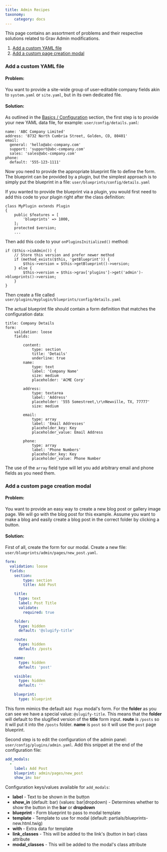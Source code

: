 ```yaml
---
title: Admin Recipes
taxonomy:
    category: docs
---
```


This page contains an assortment of problems and their respective solutions related to Grav Admin modifications.

1. [Add a custom YAML file](#add-a-custom-yaml-file)
2. [Add a custom page creation modal](#add-a-custom-page-creation-modal)


### Add a custom YAML file

#### Problem:

You want to provide a site-wide group of user-editable company fields akin to `system.yaml` or `site.yaml`, but in its own dedicated file.

#### Solution:

As outlined in the [Basics / Configuration](/basics/grav-configuration#other-configuration-settings-and-files) section, the first step is to provide your new YAML data file, for example: `user/config/details.yaml`:

```
name: 'ABC Company Limited'
address: '8732 North Cumbria Street, Golden, CO, 80401'
email:
  general: 'hello@abc-company.com'
  support: 'support@abc-company.com'
  sales: 'sales@abc-company.com'
phone:
  default: '555-123-1111'
```

Now you need to provide the appropriate blueprint file to define the form.  The blueprint can be provided by a plugin, but the simplest approach is to simply put the blueprint in a file: `user/blueprints/config/details.yaml`

If you wanted to provide the blueprint via a plugin, you would first need to add this code to your plugin right after the class definition:

```
class MyPlugin extends Plugin
{
    public $features = [
        'blueprints' => 1000,
    ];
    protected $version;
    ...
```

Then add this code to your `onPluginsInitialized()` method:

```
if ($this->isAdmin()) {
    // Store this version and prefer newer method
    if (method_exists($this, 'getBlueprint')) {
        $this->version = $this->getBlueprint()->version;
    } else {
        $this->version = $this->grav['plugins']->get('admin')->blueprints()->version;
    }
}
```

Then create a file called `user/plugins/myplugin/blueprints/config/details.yaml`

The actual blueprint file should contain a form definition that matches the configuration data:

```
title: Company Details
form:
    validation: loose
    fields:

        content:
            type: section
            title: 'Details'
            underline: true
        name:
            type: text
            label: 'Company Name'
            size: medium
            placeholder: 'ACME Corp'

        address:
            type: textarea
            label: 'Address'
            placeholder: '555 Somestreet,\r\nNewville, TX, 77777'
            size: medium

        email:
            type: array
            label: 'Email Addresses'
            placeholder_key: Key
            placeholder_value: Email Address

        phone:
            type: array
            label: 'Phone Numbers'
            placeholder_key: Key
            placeholder_value: Phone Number
```

The use of the `array` field type will let you add arbitrary email and phone fields as you need them.

### Add a custom page creation modal

#### Problem:

You want to provide an easy way to create a new blog post or gallery image page. We will go with the blog post for this example. Assume you want to make a blog and easily create a blog post in the correct folder by clicking a button.

#### Solution:

First of all, create the form for our modal. Create a new file: `user/blueprints/admin/pages/new_post.yaml`.

```yaml
form:
  validation: loose
  fields:
    section:
        type: section
        title: Add Post

    title:
      type: text
      label: Post Title
      validate:
        required: true

    folder:
      type: hidden
      default: '@slugify-title'

    route:
      type: hidden
      default: /posts

    name:
      type: hidden
      default: 'post'

    visible:
      type: hidden
      default: ''

    blueprint:
      type: blueprint
```

This form mimics the default `Add Page` modal's form. For the **folder** as you can see we have a special value: `@slugify-title`. This means that the **folder** will default to the slugified version of the **title** form input. **route** is `/posts` so it will put it into the `/posts` folder. **name** is `post` so it will use the `post` page blueprint.

Second step is to edit the configuration of the admin panel: `user/config/plugins/admin.yaml`. Add this snippet at the end of the configuration file:

```yaml
add_modals:
  -
    label: Add Post
    blueprint: admin/pages/new_post
    show_in: bar
```

Configuration keys/values available for `add_modals`:

- **label** - Text to be shown in the button
- **show_in** (default: bar) (values: bar|dropdown) - Determines whether to show the button in the **bar** or **dropdown**
- **blueprint** - Form blueprint to pass to modal template
- **template** - Template to use for modal (default: partials/blueprints-new.html.twig)
- **with** - Extra data for template
- **link_classes** - This will be added to the link's (button in bar) class attribute
- **modal_classes** - This will be added to the modal's class attribute
